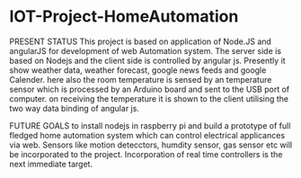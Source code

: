 # IOT-Project-HomeAutomation
PRESENT STATUS
This project is based on application of Node.JS and angularJS for development of web Automation system. The server side is based on Nodejs and the 
client side is controlled by angular js. Presently it show weather data, weather forecast, google news feeds and google Calender. here also the
room temperature is sensed by an temperature sensor which is processed by an Arduino board and sent to the USB port of computer. on receiving 
the temperature it is shown to the client utilising the two way data binding of angular js.

FUTURE GOALS
to install nodejs in raspberry pi and build a prototype of full fledged home automation system which can control electrical applicances 
via web. Sensors like motion detecctors, humdity sensor, gas sensor etc will be incorporated to the project. Incorporation of real time controllers
is the next immediate target.
